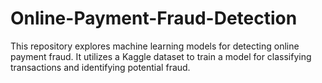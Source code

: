 # Online-Payment-Fraud-Detection
This repository explores machine learning models for detecting online payment fraud. It utilizes a Kaggle dataset to train a model for classifying transactions and identifying potential fraud.
